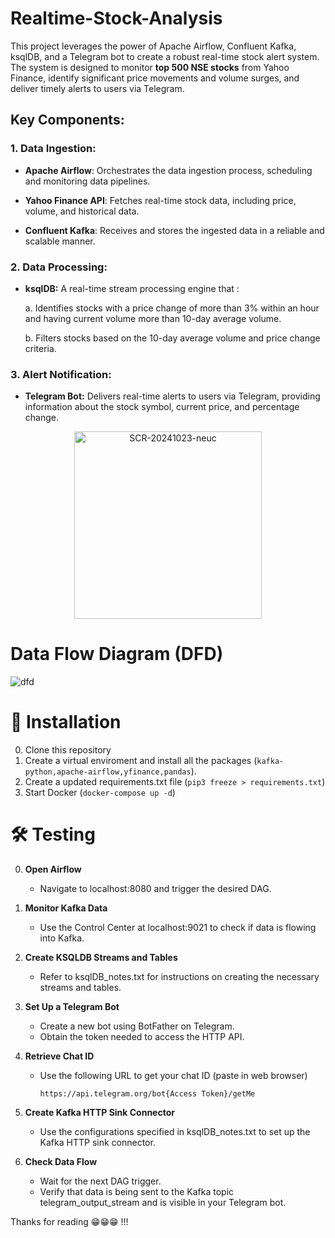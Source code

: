 # Realtime-Stock-Analysis
This project leverages the power of Apache Airflow, Confluent Kafka, ksqlDB, and a Telegram bot to create a robust real-time stock alert system. The system is designed to monitor **top 500 NSE stocks** from Yahoo Finance, identify significant price movements and volume surges, and deliver timely alerts to users via Telegram.

## Key Components:

### 1. Data Ingestion:

  * **Apache Airflow**: 
          Orchestrates the data ingestion process, scheduling and monitoring data pipelines.
    
  * **Yahoo Finance API**: 
          Fetches real-time stock data, including price, volume, and historical data.
    
  *  **Confluent Kafka**: 
          Receives and stores the ingested data in a reliable and scalable manner.

### 2. Data Processing:

* **ksqlDB:**
  A real-time stream processing engine that :
  
  a. Identifies stocks with a price change of more than 3% within an hour and having current volume more than 10-day average volume.
  
  b. Filters stocks based on the 10-day average volume and price change criteria.

### 3. Alert Notification:

* **Telegram Bot:** Delivers real-time alerts to users via Telegram, providing information about the stock symbol, current price, and percentage change.

<p align="center">
  <img width="300" alt="SCR-20241023-neuc" src="https://github.com/user-attachments/assets/41675f03-1eee-4acc-88ef-27865a467765">
</p>


# Data Flow Diagram (DFD)

![dfd](https://github.com/user-attachments/assets/79b4959c-f0a6-452c-b873-0f479c0bd04b)


# 🧰 Installation

0. Clone this repository
1. Create a virtual enviroment and install all the packages (```kafka-python,apache-airflow,yfinance,pandas```).
2. Create a updated requirements.txt file (```pip3 freeze > requirements.txt```)
3. Start Docker (```docker-compose up -d```)

# 🛠 Testing

0. **Open Airflow**

   * Navigate to localhost:8080 and trigger the desired DAG.

2. **Monitor Kafka Data**

   * Use the Control Center at localhost:9021 to check if data is flowing into Kafka.
   
3. **Create KSQLDB Streams and Tables**

   * Refer to ksqlDB_notes.txt for instructions on creating the necessary streams and tables.
   
4. **Set Up a Telegram Bot**

   * Create a new bot using BotFather on Telegram.
   * Obtain the token needed to access the HTTP API.
   
5. **Retrieve Chat ID**
    * Use the following URL to get your chat ID (paste in web browser)
      
        ``` https://api.telegram.org/bot{Access Token}/getMe ```
      
6. **Create Kafka HTTP Sink Connector**

    * Use the configurations specified in ksqlDB_notes.txt to set up the Kafka HTTP sink connector.
    
7. **Check Data Flow**

    * Wait for the next DAG trigger.
    * Verify that data is being sent to the Kafka topic telegram_output_stream and is visible in your Telegram bot.



Thanks for reading 😁😁😁 !!!


